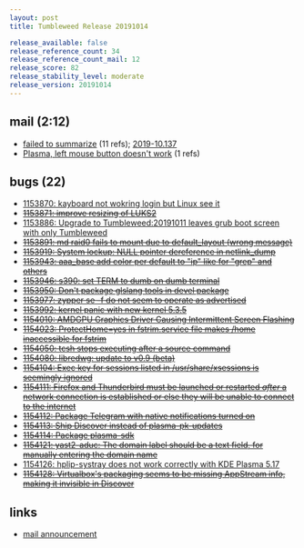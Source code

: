```yaml
---
layout: post
title: Tumbleweed Release 20191014

release_available: false
release_reference_count: 34
release_reference_count_mail: 12
release_score: 82
release_stability_level: moderate
release_version: 20191014
---
```


## mail (2:12)

- [failed to summarize](https://lists.opensuse.org/opensuse-factory/2019-10/msg00106.html) (11 refs); [2019-10.137](https://lists.opensuse.org/opensuse-factory/2019-10/msg00137.html)
- [Plasma, left mouse button doesn't work](https://lists.opensuse.org/opensuse-factory/2019-10/msg00154.html) (1 refs)

## bugs (22)

<!--more-->

- [1153870: kayboard not wokring login but Linux see it](https://bugzilla.opensuse.org/show_bug.cgi?id=1153870)
- ~~[1153871: improve resizing of LUKS2](https://bugzilla.opensuse.org/show_bug.cgi?id=1153871)~~
- [1153886: Upgrade to Tumbleweed:20191011 leaves grub boot screen with only Tumbleweed](https://bugzilla.opensuse.org/show_bug.cgi?id=1153886)
- ~~[1153891: md raid0 fails to mount due to default_layout (wrong message)](https://bugzilla.opensuse.org/show_bug.cgi?id=1153891)~~
- ~~[1153919: System lockup: NULL pointer dereference in netlink_dump](https://bugzilla.opensuse.org/show_bug.cgi?id=1153919)~~
- ~~[1153943: aaa_base add color per default to "ip" like for "grep" and others](https://bugzilla.opensuse.org/show_bug.cgi?id=1153943)~~
- ~~[1153946: s390: set TERM to dumb on dumb terminal](https://bugzilla.opensuse.org/show_bug.cgi?id=1153946)~~
- ~~[1153950: Don't package glslang tools in devel package](https://bugzilla.opensuse.org/show_bug.cgi?id=1153950)~~
- ~~[1153977: zypper se -f do not seem to operate as advertised](https://bugzilla.opensuse.org/show_bug.cgi?id=1153977)~~
- ~~[1153992: kernel panic with new kernel 5.3.5](https://bugzilla.opensuse.org/show_bug.cgi?id=1153992)~~
- ~~[1154010: AMDGPU Graphics Driver Causing Intermittent Screen Flashing](https://bugzilla.opensuse.org/show_bug.cgi?id=1154010)~~
- ~~[1154023: ProtectHome=yes in fstrim.service file makes /home inaccessible for fstrim](https://bugzilla.opensuse.org/show_bug.cgi?id=1154023)~~
- ~~[1154050: tcsh stops executing after a source command](https://bugzilla.opensuse.org/show_bug.cgi?id=1154050)~~
- ~~[1154080: libredwg: update to v0.9 (beta)](https://bugzilla.opensuse.org/show_bug.cgi?id=1154080)~~
- ~~[1154104: Exec key for sessions listed in /usr/share/xsessions is seemingly ignored](https://bugzilla.opensuse.org/show_bug.cgi?id=1154104)~~
- ~~[1154111: Firefox and Thunderbird must be launched or restarted *after* a network connection is established or else they will be unable to connect to the internet](https://bugzilla.opensuse.org/show_bug.cgi?id=1154111)~~
- ~~[1154112: Package Telegram with native notifications turned on](https://bugzilla.opensuse.org/show_bug.cgi?id=1154112)~~
- ~~[1154113: Ship Discover instead of plasma-pk-updates](https://bugzilla.opensuse.org/show_bug.cgi?id=1154113)~~
- ~~[1154114: Package plasma-sdk](https://bugzilla.opensuse.org/show_bug.cgi?id=1154114)~~
- ~~[1154121: yast2-aduc: The domain label should be a text field, for manually entering the domain name](https://bugzilla.opensuse.org/show_bug.cgi?id=1154121)~~
- [1154126: hplip-systray does not work correctly with KDE Plasma 5.17](https://bugzilla.opensuse.org/show_bug.cgi?id=1154126)
- ~~[1154128: Virtualbox's packaging seems to be missing AppStream info, making it invisible in Discover](https://bugzilla.opensuse.org/show_bug.cgi?id=1154128)~~



## links

- [mail announcement](https://lists.opensuse.org/opensuse-factory/2019-10/msg00093.html)
